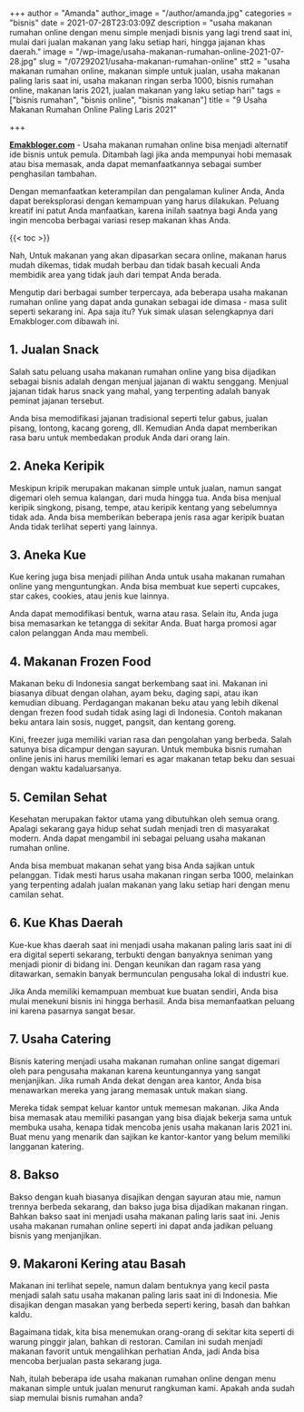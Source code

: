 +++
author = "Amanda"
author_image = "/author/amanda.jpg"
categories = "bisnis"
date = 2021-07-28T23:03:09Z
description = "usaha makanan rumahan online dengan menu simple menjadi bisnis yang lagi trend saat ini, mulai dari jualan makanan yang laku setiap hari, hingga jajanan khas daerah."
image = "/wp-image/usaha-makanan-rumahan-online-2021-07-28.jpg"
slug = "/07292021/usaha-makanan-rumahan-online"
stt2 = "usaha makanan rumahan online, makanan simple untuk jualan, usaha makanan paling laris saat ini, usaha makanan ringan serba 1000, bisnis rumahan online, makanan laris 2021, jualan makanan yang laku setiap hari"
tags = ["bisnis rumahan", "bisnis online", "bisnis makanan"]
title = "9 Usaha Makanan Rumahan Online Paling Laris 2021"

+++

[**Emakbloger.com**](/) - Usaha makanan rumahan online bisa menjadi alternatif ide bisnis untuk pemula. Ditambah lagi jika anda mempunyai hobi memasak atau bisa memasak, anda dapat memanfaatkannya sebagai sumber penghasilan tambahan.

Dengan memanfaatkan keterampilan dan pengalaman kuliner Anda, Anda dapat bereksplorasi dengan kemampuan yang harus dilakukan. Peluang kreatif ini patut Anda manfaatkan, karena inilah saatnya bagi Anda yang ingin mencoba berbagai variasi resep makanan khas Anda.

{{< toc >}}

Nah, Untuk makanan yang akan dipasarkan secara online, makanan harus mudah dikemas, tidak mudah berbau dan tidak basah kecuali Anda membidik area yang tidak jauh dari tempat Anda berada.

Mengutip dari berbagai sumber terpercaya, ada beberapa usaha makanan rumahan online yang dapat anda gunakan sebagai ide dimasa - masa sulit seperti sekarang ini. Apa saja itu? Yuk simak ulasan selengkapnya dari Emakbloger.com dibawah ini.

## 1. Jualan Snack

Salah satu peluang usaha makanan rumahan online yang bisa dijadikan sebagai bisnis adalah dengan menjual jajanan di waktu senggang. Menjual jajanan tidak harus snack yang mahal, yang terpenting adalah banyak peminat jajanan tersebut.

Anda bisa memodifikasi jajanan tradisional seperti telur gabus, jualan pisang, lontong, kacang goreng, dll. Kemudian Anda dapat memberikan rasa baru untuk membedakan produk Anda dari orang lain.

## 2. Aneka Keripik

Meskipun kripik merupakan makanan simple untuk jualan, namun sangat digemari oleh semua kalangan, dari muda hingga tua. Anda bisa menjual keripik singkong, pisang, tempe, atau keripik kentang yang sebelumnya tidak ada. Anda bisa memberikan beberapa jenis rasa agar keripik buatan Anda tidak terlihat seperti yang lainnya.

## 3. Aneka Kue

Kue kering juga bisa menjadi pilihan Anda untuk usaha makanan rumahan online yang menguntungkan. Anda bisa membuat kue seperti cupcakes, star cakes, cookies, atau jenis kue lainnya.

Anda dapat memodifikasi bentuk, warna atau rasa. Selain itu, Anda juga bisa memasarkan ke tetangga di sekitar Anda. Buat harga promosi agar calon pelanggan Anda mau membeli.

## 4. Makanan Frozen Food

Makanan beku di Indonesia sangat berkembang saat ini. Makanan ini biasanya dibuat dengan olahan, ayam beku, daging sapi, atau ikan kemudian dibuang. Perdagangan makanan beku atau yang lebih dikenal dengan frezen food sudah tidak asing lagi di Indonesia. Contoh makanan beku antara lain sosis, nugget, pangsit, dan kentang goreng.

Kini, freezer juga memiliki varian rasa dan pengolahan yang berbeda. Salah satunya bisa dicampur dengan sayuran. Untuk membuka bisnis rumahan online jenis ini harus memiliki lemari es agar makanan tetap beku dan sesuai dengan waktu kadaluarsanya.

## 5. Cemilan Sehat

Kesehatan merupakan faktor utama yang dibutuhkan oleh semua orang. Apalagi sekarang gaya hidup sehat sudah menjadi tren di masyarakat modern. Anda dapat mengambil ini sebagai peluang usaha makanan rumahan online.

Anda bisa membuat makanan sehat yang bisa Anda sajikan untuk pelanggan. Tidak mesti harus usaha makanan ringan serba 1000, melainkan yang terpenting adalah jualan makanan yang laku setiap hari dengan menu camilan sehat.

## 6. Kue Khas Daerah

Kue-kue khas daerah saat ini menjadi usaha makanan paling laris saat ini di era digital seperti sekarang, terbukti dengan banyaknya seniman yang menjadi pionir di bidang ini. Dengan keunikan dan ragam rasa yang ditawarkan, semakin banyak bermunculan pengusaha lokal di industri kue.

Jika Anda memiliki kemampuan membuat kue buatan sendiri, Anda bisa mulai menekuni bisnis ini hingga berhasil. Anda bisa memanfaatkan peluang ini karena pasarnya sangat besar.

## 7. Usaha Catering

Bisnis katering menjadi usaha makanan rumahan online sangat digemari oleh para pengusaha makanan karena keuntungannya yang sangat menjanjikan. Jika rumah Anda dekat dengan area kantor, Anda bisa menawarkan mereka yang jarang memasak untuk makan siang.

Mereka tidak sempat keluar kantor untuk memesan makanan. Jika Anda bisa memasak atau memiliki pasangan yang bisa diajak bekerja sama untuk membuka usaha, kenapa tidak mencoba jenis usaha makanan laris 2021 ini. Buat menu yang menarik dan sajikan ke kantor-kantor yang belum memiliki langganan katering.

## 8. Bakso

Bakso dengan kuah biasanya disajikan dengan sayuran atau mie, namun trennya berbeda sekarang, dan bakso juga bisa dijadikan makanan ringan. Bahkan bakso saat ini menjadi usaha makanan paling laris saat ini. Jenis usaha makanan rumahan online seperti ini dapat anda jadikan peluang bisnis yang menjanjikan.

## 9. Makaroni Kering atau Basah

Makanan ini terlihat sepele, namun dalam bentuknya yang kecil pasta menjadi salah satu usaha makanan paling laris saat ini di Indonesia. Mie disajikan dengan masakan yang berbeda seperti kering, basah dan bahkan kaldu.

Bagaimana tidak, kita bisa menemukan orang-orang di sekitar kita seperti di warung pinggir jalan, bahkan di restoran. Camilan ini sudah menjadi makanan favorit untuk mengalihkan perhatian Anda, jadi Anda bisa mencoba berjualan pasta sekarang juga.

Nah, itulah beberapa ide usaha makanan rumahan online dengan menu makanan simple untuk jualan menurut rangkuman kami. Apakah anda sudah siap memulai bisnis rumahan anda?
